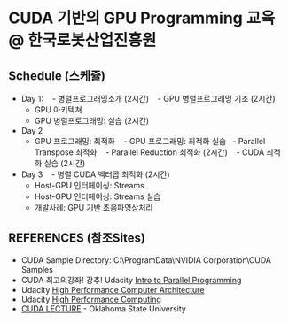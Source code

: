 # CUDA 기반의 GPU Programming 교육 @ 한국로봇산업진흥원

## Schedule (스케쥴)
  - Day 1:
    - 병렬프로그래밍소개 (2시간)
    -	GPU 병렬프로그래밍 기초 (2시간)
    -	GPU 아키텍쳐
    - GPU 병렬프로그래밍: 실습 (2시간)
  - Day 2
    - GPU 프로그래밍: 최적화
    - GPU 프로그래밍: 최적화 실습
    - Parallel Transpose 최적화
    - Parallel Reduction 최적화 (2시간)
    - CUDA 최적화 실습 (2시간)
  - Day 3
    - 병렬 CUDA 벡터곱 최적화 (2시간)
    - Host-GPU 인터페이싱: Streams
    - Host-GPU 인터페이싱: Streams 실습
    - 개발사례: GPU 기반 초음파영상처리

## REFERENCES (참조Sites)
  - CUDA Sample Directory: C:\ProgramData\NVIDIA Corporation\CUDA Samples
  - CUDA 최고의강좌! 강추! Udacity [Intro to Parallel Programming](https://www.youtube.com/watch?v=F620ommtjqk&list=PLAwxTw4SYaPnFKojVQrmyOGFCqHTxfdv2)
  - Udacity [High Performance Computer Architecture](https://www.youtube.com/watch?v=tawb_aeYQ2g&list=PLAwxTw4SYaPmqpjgrmf4-DGlaeV0om4iP&index=1)
  - Udacity [High Performance Computing](https://www.youtube.com/watch?v=grD5en6_IiQ&list=PLAwxTw4SYaPk8NaXIiFQXWK6VPnrtMRXC)
  - [CUDA LECTURE](https://www.youtube.com/watch?v=sxhvmTveO2A) - Oklahoma State University

